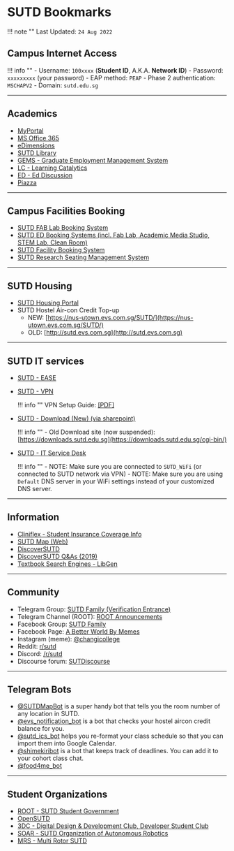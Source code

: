 # SUTD Bookmarks

!!! note ""
    Last Updated: `24 Aug 2022`

## Campus Internet Access

!!! info ""
    - Username: `100xxxx` (**Student ID**, A.K.A. **Network ID**)
    - Password: `xxxxxxxxx` (your password)
    - EAP method: `PEAP`
    - Phase 2 authentication: `MSCHAPV2`
    - Domain: `sutd.edu.sg`

---

## Academics

- [MyPortal](https://myportal.sutd.edu.sg/psp/EPPRD/?cmd=login&languageCd=ENG)
- [MS Office 365](http://portal.sutd.edu.sg/)
- [eDimensions](https://edimension.sutd.edu.sg/webapps/login/)
- [SUTD Library](https://mylibrary.sutd.edu.sg)
- [GEMS - Graduate Employment Management System](https://sutd-csm.symplicity.com/students/index.php)
- [LC - Learning Catalytics](https://learningcatalytics.com/sign_in?login=true)
- [ED - Ed Discussion](https://edstem.org/us/login)
- [Piazza](https://piazza.com/)

---

## Campus Facilities Booking

- [SUTD FAB Lab Booking System](https://edbooking.sutd.edu.sg/fablabbooking/Web/)
- [SUTD ED Booking Systems (incl. Fab Lab, Academic Media Studio, STEM Lab, Clean Room)](https://edbooking.sutd.edu.sg/edsystems/)
- [SUTD Facility Booking System](https://usermgmtsys.sutd.edu.sg/login)
- [SUTD Research Seating Management System](https://rsms.sutd.edu.sg/)

---

## SUTD Housing

- [SUTD Housing Portal](https://hms.sutd.edu.sg/studentportal/Default.aspx?Params=L9ezxPcQnQuRGKTzF%2b4sxeNblvAA%2b26c)
- SUTD Hostel Air-con Credit Top-up
    -  NEW: [https://nus-utown.evs.com.sg/SUTD/](https://nus-utown.evs.com.sg/SUTD/)
    -  OLD: [http://sutd.evs.com.sg](http://sutd.evs.com.sg)

---

## SUTD IT services

- [SUTD - EASE](https://ease.sutd.edu.sg/app/UserHome)
- [SUTD - VPN](https://sutdvpn.sutd.edu.sg/remote)

    !!! info ""
        VPN Setup Guide: [[PDF]](../assets/Guide-to-login-to-SUTD-VPN_v1.0.pdf)

- [SUTD - Download (New) (via sharepoint)](https://sutdapac-my.sharepoint.com/:f:/g/personal/sysop_sutd_edu_sg/EiRx2NWoIuFJoOL_9s1CfRAB3rFNfl5-2VSl_A4XwUa7lg)

    !!! info ""
        - Old Download site (now suspended): [https://downloads.sutd.edu.sg](https://downloads.sutd.edu.sg/cgi-bin/)

- [SUTD - IT Service Desk](http://itservicedesk.sutd.edu.sg/)

    !!! info ""
        - NOTE: Make sure you are connected to `SUTD_WiFi` (or connected to SUTD network via VPN)
        - NOTE: Make sure you are using `Default` DNS server in your WiFi settings instead of your customized DNS server.


---

## Information

- [Cliniflex - Student Insurance Coverage Info](https://www.mycg.com.sg/sutd#sutd/coverage)
- [SUTD Map (Web)](https://sutdmap.appspot.com)
- [DiscoverSUTD](https://discover.opensutd.org/)
- [DiscoverSUTD Q&As (2019)](https://hackmd.io/MT2rK-89QceRHcFNsXorfg?view#AMADiscoverSUTD)
- [Textbook Search Engines - LibGen](http://gen.lib.rus.ec)

---

## Community

- Telegram Group: [SUTD Family (Verification Entrance)](https://root.sutd.edu.sg/sutdfamily/)
- Telegram Channel (ROOT): [ROOT Announcements](https://t.me/SUTDROOTAnnouncements)
- Facebook Group: [SUTD Family](https://www.facebook.com/groups/522995557746987)
- Facebook Page: [A Better World By Memes](https://www.facebook.com/SUTDmemes/)
- Instagram (meme): [@changicollege](https://www.instagram.com/changicollege/)
- Reddit: [r/sutd](https://www.reddit.com/r/sutd/)
- Discord: [/r/sutd](https://discord.com/invite/gp6Yd3F)
- Discourse forum: [SUTDiscourse](https://sutdiscourse.org/login)

---

## Telegram Bots

- [@SUTDMapBot](https://t.me/SUTDMapBot) is a super handy bot that tells you the room number of any location in SUTD.
- [@evs_notification_bot](https://t.me/evs_notification_bot) is a bot that checks your hostel aircon credit balance for you.
- [@sutd_ics_bot](https://t.me/sutd_ics_bot) helps you re-format your class schedule so that you can import them into Google Calendar.
- [@shimekiribot](https://t.me/shimekiribot) is a bot that keeps track of deadlines. You can add it to your cohort class chat.
- [@food4me_bot](https://t.me/food4me_bot)

---

## Student Organizations 

- [ROOT - SUTD Student Government](https://root.sutd.edu.sg/)
- [OpenSUTD](https://opensutd.org/)
- [3DC - Digital Design & Development Club, Developer Student Club](https://3dcdsc.github.io/About/)
- [SOAR - SUTD Organization of Autonomous Robotics](https://soar.opensutd.org/)
- [MRS - Multi Rotor SUTD](https://multirotorsociety.github.io/)
